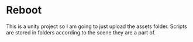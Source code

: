 # Reboot

This is a unity project so I am going to just upload the assets folder. Scripts are stored in folders according to the scene they are a part of.

